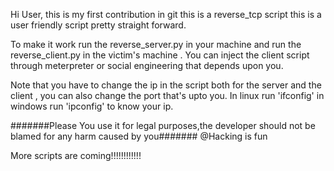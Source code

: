 Hi User, this is my first contribution in git this is a reverse_tcp script this is a user friendly script pretty straight forward. 

To make it work run the reverse_server.py in your machine and run the reverse_client.py in the victim's machine . You can inject the client script through meterpreter or social engineering that depends upon you.

Note that you have to change the ip in the script both for the server and the client , you can also change the port that's upto you.
In linux run 'ifconfig' in windows run 'ipconfig' to know your ip.

#######Please You use it for legal purposes,the developer should not be blamed for any harm caused by you#######
@Hacking is fun

More scripts are coming!!!!!!!!!!!!
